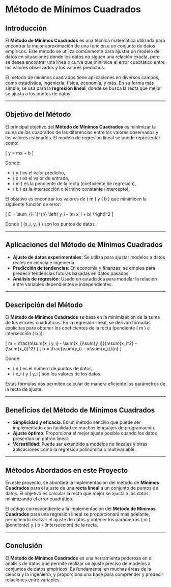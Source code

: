 # **Método de Mínimos Cuadrados**

## **Introducción**

El **Método de Mínimos Cuadrados** es una técnica matemática utilizada para encontrar la mejor aproximación de una función a un conjunto de datos empíricos. Este método se utiliza comúnmente para ajustar un modelo de datos en situaciones donde los datos no siguen una relación exacta, pero se desea encontrar una línea o curva que minimice el error cuadrático entre los valores observados y los valores predichos.

El método de mínimos cuadrados tiene aplicaciones en diversos campos, como estadística, ingeniería, física, economía, y más. En su forma más simple, se usa para la **regresión lineal**, donde se busca la recta que mejor se ajusta a los puntos de datos.

---

## **Objetivo del Método**

El principal objetivo del **Método de Mínimos Cuadrados** es minimizar la suma de los cuadrados de las diferencias entre los valores observados y los valores estimados. El modelo de regresión lineal se puede representar como:

\[
y = mx + b
\]

Donde:
- \( y \) es el valor predicho,
- \( x \) es el valor de entrada,
- \( m \) es la pendiente de la recta (coeficiente de regresión),
- \( b \) es la intersección o término constante (intercepto).

El objetivo es encontrar los valores de \( m \) y \( b \) que minimicen la siguiente función de error:

\[
E = \sum_{i=1}^{n} \left( y_i - (m x_i + b) \right)^2
\]

Donde \( (x_i, y_i) \) son los puntos de datos.

---

## **Aplicaciones del Método de Mínimos Cuadrados**

- **Ajuste de datos experimentales**: Se utiliza para ajustar modelos a datos reales en ciencia e ingeniería.
- **Predicción de tendencias**: En economía y finanzas, se emplea para predecir tendencias futuras basadas en datos pasados.
- **Análisis de regresión**: Usado en estadística para modelar la relación entre variables dependientes e independientes.

---

## **Descripción del Método**

El **Método de Mínimos Cuadrados** se basa en la minimización de la suma de los errores cuadráticos. En la regresión lineal, se derivan fórmulas explícitas para obtener los coeficientes de la recta (pendiente \( m \) e intersección \( b \)):

\[
m = \frac{n\sum{x_i y_i} - \sum{x_i}\sum{y_i}}{n\sum{x_i^2} - (\sum{x_i})^2}
\]
\[
b = \frac{\sum{y_i} - m\sum{x_i}}{n}
\]

Donde:
- \( n \) es el número de puntos de datos,
- \( x_i \) y \( y_i \) son los valores de los datos.

Estas fórmulas nos permiten calcular de manera eficiente los parámetros de la recta de ajuste.

---

## **Beneficios del Método de Mínimos Cuadrados**

- **Simplicidad y eficacia**: Es un método sencillo que puede ser implementado con facilidad en muchos lenguajes de programación.
- **Ajuste óptimo**: Proporciona el mejor ajuste posible cuando los datos presentan un patrón lineal.
- **Versatilidad**: Puede ser extendido a modelos no lineales y otras aplicaciones como la regresión polinómica o multivariable.

---

## **Métodos Abordados en este Proyecto**

En este proyecto, se abordará la implementación del método de **Mínimos Cuadrados** para el ajuste de una **recta lineal** a un conjunto de puntos de datos. El objetivo es calcular la recta que mejor se ajusta a los datos minimizando el error cuadrático.

El código correspondiente a la implementación del **Método de Mínimos Cuadrados** para una regresión lineal se proporcionará más adelante, permitiendo realizar el ajuste de datos y obtener los parámetros \( m \) (pendiente) y \( b \) (intersección) de la recta.

---

## **Conclusión**

El **Método de Mínimos Cuadrados** es una herramienta poderosa en el análisis de datos que permite realizar un ajuste preciso de modelos a conjuntos de datos empíricos. Es fundamental en muchas áreas de la ciencia y la ingeniería, y proporciona una base para comprender y predecir relaciones entre variables.
